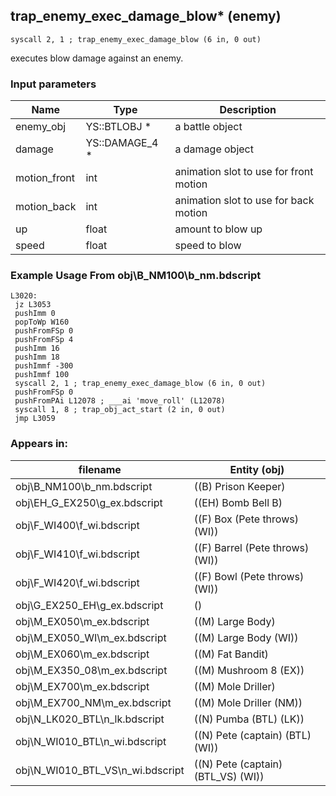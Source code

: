 ## trap_enemy_exec_damage_blow* (enemy)

`syscall 2, 1 ; trap_enemy_exec_damage_blow (6 in, 0 out)`

executes blow damage against an enemy.

### Input parameters
| Name | Type | Description
|------|------|------------
| enemy_obj   | YS::BTLOBJ *   | a battle object
| damage   | YS::DAMAGE_4 *   | a damage object
| motion_front   | int   | animation slot to use for front motion
| motion_back   | int   | animation slot to use for back motion
| up   | float   | amount to blow up
| speed   | float   | speed to blow


### Example Usage From obj\B_NM100\b_nm.bdscript
```plaintext
L3020:
 jz L3053
 pushImm 0
 popToWp W160
 pushFromFSp 0
 pushFromFSp 4
 pushImm 16
 pushImm 18
 pushImmf -300
 pushImmf 100
 syscall 2, 1 ; trap_enemy_exec_damage_blow (6 in, 0 out)
 pushFromFSp 0
 pushFromPAi L12078 ; ___ai 'move_roll' (L12078)
 syscall 1, 8 ; trap_obj_act_start (2 in, 0 out)
 jmp L3059
```


### Appears in:
| filename | Entity (obj)
|----------|-------------
| obj\B_NM100\b_nm.bdscript       | ((B) Prison Keeper)          
| obj\EH_G_EX250\g_ex.bdscript       | ((EH) Bomb Bell B)          
| obj\F_WI400\f_wi.bdscript       | ((F) Box (Pete throws) (WI))          
| obj\F_WI410\f_wi.bdscript       | ((F) Barrel (Pete throws) (WI))          
| obj\F_WI420\f_wi.bdscript       | ((F) Bowl (Pete throws) (WI))          
| obj\G_EX250_EH\g_ex.bdscript       | ()          
| obj\M_EX050\m_ex.bdscript       | ((M) Large Body)          
| obj\M_EX050_WI\m_ex.bdscript       | ((M) Large Body (WI))          
| obj\M_EX060\m_ex.bdscript       | ((M) Fat Bandit)          
| obj\M_EX350_08\m_ex.bdscript       | ((M) Mushroom 8 (EX))          
| obj\M_EX700\m_ex.bdscript       | ((M) Mole Driller)          
| obj\M_EX700_NM\m_ex.bdscript       | ((M) Mole Driller (NM))          
| obj\N_LK020_BTL\n_lk.bdscript       | ((N) Pumba (BTL) (LK))          
| obj\N_WI010_BTL\n_wi.bdscript       | ((N) Pete (captain) (BTL) (WI))          
| obj\N_WI010_BTL_VS\n_wi.bdscript       | ((N) Pete (captain) (BTL_VS) (WI))          




